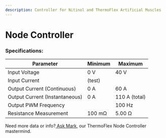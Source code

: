 ```yaml
---
description: Controller for Nitinol and ThermoFlex Artificial Muscles
---
```


# Node Controller



### Specifications:

| Parameter                      | Minimum | Maximum       |
| ------------------------------ | ------- | ------------- |
| Input Voltage                  | 0 V     | 40 V          |
| Input Current                  | (test)  |               |
| Output Current (Continuous)    | 0 A     | 60 A          |
| Output Current (Instantaneous) | 0 A     | 110 A (total) |
| Output PWM Frequency           |         | 100 Hz        |
| Resistance Measurement         | 100 mΩ  | 5.00 Ω        |

Need more data or info?[ Ask Mark](mailto:mark@deltaroboticsinc.com), our ThermoFlex Node Controller mastermind.
